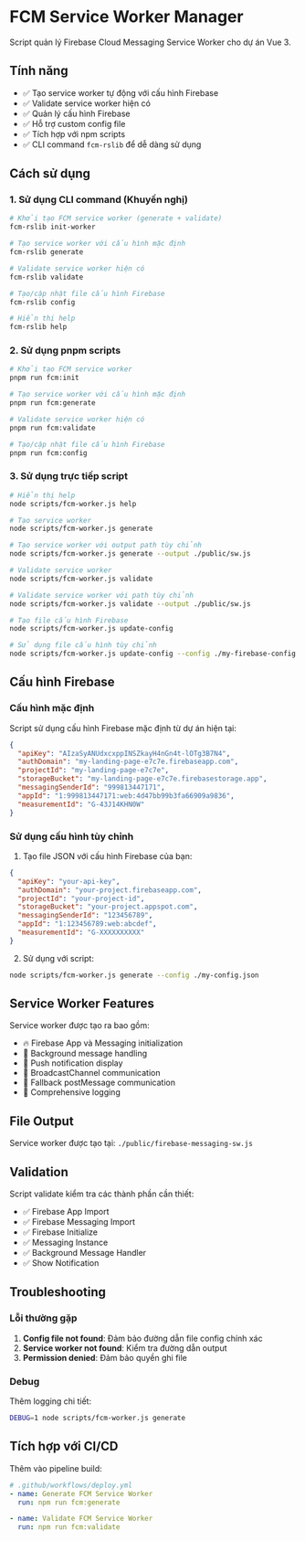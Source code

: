 # FCM Service Worker Manager

Script quản lý Firebase Cloud Messaging Service Worker cho dự án Vue 3.

## Tính năng

- ✅ Tạo service worker tự động với cấu hình Firebase
- ✅ Validate service worker hiện có
- ✅ Quản lý cấu hình Firebase
- ✅ Hỗ trợ custom config file
- ✅ Tích hợp với npm scripts
- ✅ CLI command `fcm-rslib` để dễ dàng sử dụng

## Cách sử dụng

### 1. Sử dụng CLI command (Khuyến nghị)

```bash
# Khởi tạo FCM service worker (generate + validate)
fcm-rslib init-worker

# Tạo service worker với cấu hình mặc định
fcm-rslib generate

# Validate service worker hiện có
fcm-rslib validate

# Tạo/cập nhật file cấu hình Firebase
fcm-rslib config

# Hiển thị help
fcm-rslib help
```

### 2. Sử dụng pnpm scripts

```bash
# Khởi tạo FCM service worker
pnpm run fcm:init

# Tạo service worker với cấu hình mặc định
pnpm run fcm:generate

# Validate service worker hiện có
pnpm run fcm:validate

# Tạo/cập nhật file cấu hình Firebase
pnpm run fcm:config
```

### 3. Sử dụng trực tiếp script

```bash
# Hiển thị help
node scripts/fcm-worker.js help

# Tạo service worker
node scripts/fcm-worker.js generate

# Tạo service worker với output path tùy chỉnh
node scripts/fcm-worker.js generate --output ./public/sw.js

# Validate service worker
node scripts/fcm-worker.js validate

# Validate service worker với path tùy chỉnh
node scripts/fcm-worker.js validate --output ./public/sw.js

# Tạo file cấu hình Firebase
node scripts/fcm-worker.js update-config

# Sử dụng file cấu hình tùy chỉnh
node scripts/fcm-worker.js update-config --config ./my-firebase-config.json
```

## Cấu hình Firebase

### Cấu hình mặc định

Script sử dụng cấu hình Firebase mặc định từ dự án hiện tại:

```json
{
  "apiKey": "AIzaSyANUdxcxppINSZkayH4nGn4t-lOTg3B7N4",
  "authDomain": "my-landing-page-e7c7e.firebaseapp.com",
  "projectId": "my-landing-page-e7c7e",
  "storageBucket": "my-landing-page-e7c7e.firebasestorage.app",
  "messagingSenderId": "999813447171",
  "appId": "1:999813447171:web:4d47bb99b3fa66909a9836",
  "measurementId": "G-43J14KHN0W"
}
```

### Sử dụng cấu hình tùy chỉnh

1. Tạo file JSON với cấu hình Firebase của bạn:

```json
{
  "apiKey": "your-api-key",
  "authDomain": "your-project.firebaseapp.com",
  "projectId": "your-project-id",
  "storageBucket": "your-project.appspot.com",
  "messagingSenderId": "123456789",
  "appId": "1:123456789:web:abcdef",
  "measurementId": "G-XXXXXXXXXX"
}
```

2. Sử dụng với script:

```bash
node scripts/fcm-worker.js generate --config ./my-config.json
```

## Service Worker Features

Service worker được tạo ra bao gồm:

- 🔥 Firebase App và Messaging initialization
- 📱 Background message handling
- 🔔 Push notification display
- 📡 BroadcastChannel communication
- 🔄 Fallback postMessage communication
- 📝 Comprehensive logging

## File Output

Service worker được tạo tại: `./public/firebase-messaging-sw.js`

## Validation

Script validate kiểm tra các thành phần cần thiết:

- ✅ Firebase App Import
- ✅ Firebase Messaging Import
- ✅ Firebase Initialize
- ✅ Messaging Instance
- ✅ Background Message Handler
- ✅ Show Notification

## Troubleshooting

### Lỗi thường gặp

1. **Config file not found**: Đảm bảo đường dẫn file config chính xác
2. **Service worker not found**: Kiểm tra đường dẫn output
3. **Permission denied**: Đảm bảo quyền ghi file

### Debug

Thêm logging chi tiết:

```bash
DEBUG=1 node scripts/fcm-worker.js generate
```

## Tích hợp với CI/CD

Thêm vào pipeline build:

```yaml
# .github/workflows/deploy.yml
- name: Generate FCM Service Worker
  run: npm run fcm:generate

- name: Validate FCM Service Worker
  run: npm run fcm:validate
```
